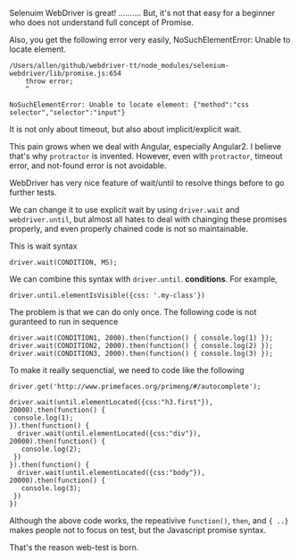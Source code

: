 Selenuim WebDriver is great! ..........  But, it's not that easy for
a beginner who does not understand full concept of Promise.

Also, you get the following error very easily, NoSuchElementError:
Unable to locate element.

    /Users/allen/github/webdriver-tt/node_modules/selenium-webdriver/lib/promise.js:654
        throw error;
        ^

    NoSuchElementError: Unable to locate element: {"method":"css selector","selector":"input"}

It is not only about timeout, but also about implicit/explicit wait.

This pain grows when we deal with Angular, especially Angular2.
I believe that's why `protractor` is invented.
However, even with `protractor`, timeout error, and not-found error is not avoidable.

WebDriver has very nice feature of wait/until to resolve things before to go
further tests.

We can change it to use explicit wait by using `driver.wait` and `webdriver.until`,
but almost all hates to deal with chainging these promises properly,
and even properly chained code is not so maintainable.

This is wait syntax

    driver.wait(CONDITION, MS);

We can combine this syntax with `driver.until`. **conditions**. For example,

    driver.until.elementIsVisible({css: '.my-class'})

The problem is that we can do only once. The following code is not guranteed to run in sequence

    driver.wait(CONDITION1, 2000).then(function() { console.log(1) });
    driver.wait(CONDITION2, 2000).then(function() { console.log(2) });
    driver.wait(CONDITION3, 2000).then(function() { console.log(3) });

To make it really sequenctial, we need to code like the following

    driver.get('http://www.primefaces.org/primeng/#/autocomplete');

    driver.wait(until.elementLocated({css:"h3.first"}), 20000).then(function() {
     console.log(1);
    }).then(function() {
      driver.wait(until.elementLocated({css:"div"}), 20000).then(function() {
       console.log(2);
     })
    }).then(function() {
      driver.wait(until.elementLocated({css:"body"}), 20000).then(function() {
       console.log(3);
     })
    })

Although the above code works, the repeativive `function()`, `then`, and `{ ..}`
makes people not to focus on test, but the Javascript promise syntax.

That's the reason web-test is born.
